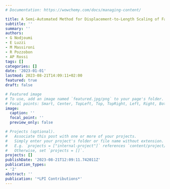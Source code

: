 ```yaml
---
# Documentation: https://wowchemy.com/docs/managing-content/

title: A Semi-Automated Method for Displacement-to-Length Scaling of Faults Populations
subtitle: ''
summary: ''
authors:
- G Nodjoumi
- E Luzzi
- M Massironi
- R Pozzobon
- AP Rossi
tags: []
categories: []
date: '2023-01-01'
lastmod: 2023-08-21T14:09:11+02:00
featured: true
draft: false

# Featured image
# To use, add an image named `featured.jpg/png` to your page's folder.
# Focal points: Smart, Center, TopLeft, Top, TopRight, Left, Right, BottomLeft, Bottom, BottomRight.
image:
  caption: ''
  focal_point: ''
  preview_only: false

# Projects (optional).
#   Associate this post with one or more of your projects.
#   Simply enter your project's folder or file name without extension.
#   E.g. `projects = ["internal-project"]` references `content/project/deep-learning/index.md`.
#   Otherwise, set `projects = []`.
projects: []
publishDate: '2023-08-21T12:09:11.742011Z'
publication_types:
- '2'
abstract: ''
publication: '*LPI Contributions*'
---
```

